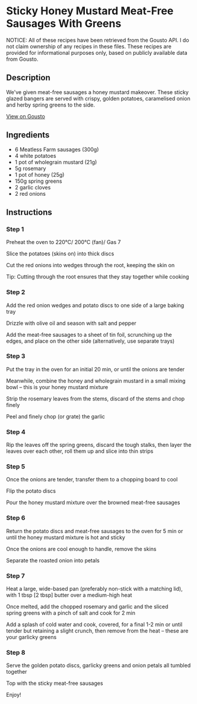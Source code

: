 # Sticky Honey Mustard Meat-Free Sausages With Greens

NOTICE: All of these recipes have been retrieved from the Gousto API. I do not claim ownership of any recipes in these files. These recipes are provided for informational purposes only, based on publicly available data from Gousto.

## Description

We've given meat-free sausages a honey mustard makeover. These sticky glazed bangers are served with crispy, golden potatoes, caramelised onion and herby spring greens to the side. 

[View on Gousto](https://www.gousto.co.uk/recipes/cookbook/sticky-honey-mustard-meat-free-sausages-with-greens)

## Ingredients

- 6 Meatless Farm sausages (300g)
- 4 white potatoes
- 1 pot of wholegrain mustard (21g)
- 5g rosemary
- 1 pot of honey (25g)
- 150g spring greens
- 2 garlic cloves
- 2 red onions

## Instructions


### Step 1

Preheat the oven to 220°C/ 200°C (fan)/ Gas 7

Slice the potatoes (skins on) into thick discs

Cut the red onions into wedges through the root, keeping the skin on

Tip: Cutting through the root ensures that they stay together while cooking


### Step 2

Add the red onion wedges and potato discs to one side of a large baking tray

Drizzle with olive oil and season with salt and pepper

Add the meat-free sausages to a sheet of tin foil, scrunching up the edges, and place on the other side (alternatively, use separate trays)


### Step 3

Put the tray in the oven for an initial 20 min, or until the onions are tender

Meanwhile, combine the honey and wholegrain mustard in a small mixing bowl – this is your honey mustard mixture

Strip the rosemary leaves from the stems, discard of the stems and chop finely

Peel and finely chop (or grate) the garlic


### Step 4

Rip the leaves off the spring greens, discard the tough stalks, then layer the leaves over each other, roll them up and slice into thin strips


### Step 5

Once the onions are tender, transfer them to a chopping board to cool

Flip the potato discs

Pour the honey mustard mixture over the browned meat-free sausages


### Step 6

Return the potato discs and meat-free sausages to the oven for 5 min or until the honey mustard mixture is hot and sticky

Once the onions are cool enough to handle, remove the skins

Separate the roasted onion into petals


### Step 7

Heat a large, wide-based pan (preferably non-stick with a matching lid), with 1 tbsp <span class="text-danger">[2 tbsp]</span> butter over a medium-high heat

Once melted, add the chopped rosemary and garlic and the sliced spring greens with a pinch of salt and cook for 2 min

Add a splash of cold water and cook, covered, for a final 1-2 min or until tender but retaining a slight crunch, then remove from the heat – these are your garlicky greens

### Step 8

Serve the golden potato discs, garlicky greens and onion petals all tumbled together

Top with the sticky meat-free sausages

Enjoy!

